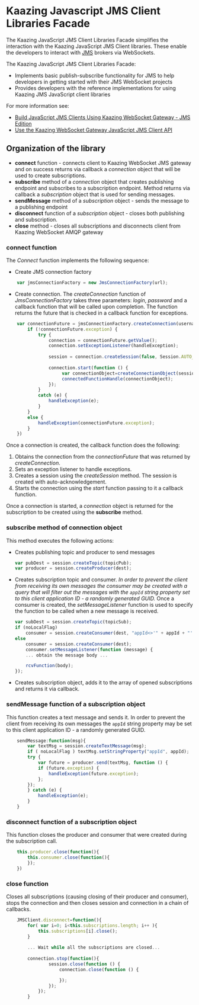 # Kaazing Javascript JMS Client Libraries Facade
The Kaazing JavaScript JMS Client Libraries Facade simplifies the interaction with the Kaazing JavaScript JMS Client libraries. These enable the developers to interact with [JMS](http://docs.oracle.com/javaee/6/tutorial/doc/bncdx.html) brokers via WebSockets.

The Kaazing JavaScript JMS Client Libraries Facade:
* Implements basic publish-subscribe functionality for JMS to help developers in getting started with their JMS WebSocket projects 
* Provides developers with the reference implementations for using Kaazing JMS JavaScript client libraries

For more information see:
- [Build JavaScript JMS Clients Using Kaazing WebSocket Gateway - JMS Edition](http://kaazing.com/doc/jms/4.0/dev-js/o_dev_js.html)
- [Use the Kaazing WebSocket Gateway JavaScript JMS Client API](http://kaazing.com/doc/jms/4.0/dev-js/p_dev_js_client.html)

## Organization of the library
- **connect** function - connects client to Kaazing WebSocket JMS gateway and on success returns via callback a _connection_ object that will be used to create subscriptions.
- **subscribe** method of a _connection_ object that creates publishing endpoint and subscribes to a subscription endpoint. Method returns via callback a _subscription_ object that is used for sending messages.
- **sendMessage** method of a _subscription_ object - sends the message to a publishing endpoint
- **disconnect** function of a _subscription_ object - closes both publishing and subscription.
- **close** method - closes all subscriptions and disconnects client from Kaazing WebSocket AMQP gateway

### **connect** function
The _Connect_ function implements the following sequence:

- Create JMS connection factory

```javascript
	var jmsConnectionFactory = new JmsConnectionFactory(url);
```

- Create connection. The _createConnection_ function of _JmsConnectionFactory_ takes three parameters: _login_, _password_ and a callback function that will be called upon completion. The function returns the future that is checked in a callback function for exceptions.

```javascript
	var connectionFuture = jmsConnectionFactory.createConnection(username, password, function () {
		if (!connectionFuture.exception) {
			try {
				connection = connectionFuture.getValue();
				connection.setExceptionListener(handleException);
		
				session = connection.createSession(false, Session.AUTO_ACKNOWLEDGE);
		
				connection.start(function () {
					 var connectionObject=createConnectionObject(session, JMSClient);
                     connectedFunctionHandle(connectionObject);
				});
			}
			catch (e) {
				handleException(e);
			}
		}
		else {
			handleException(connectionFuture.exception);
		}
	})
```
	
Once a connection is created, the callback function does the following:

1. Obtains the connection from the _connectionFuture_ that was returned by _createConnection_.
1. Sets an exception listener to handle exceptions.
1. Creates a session using the _createSession_ method. The session is created with auto-acknowledgement. 
1. Starts the connection using the _start_ function passing to it a callback function.

Once a connection is started, a _connection_ object is returned for the subscription to be created using the __subscribe__ method.

### **subscribe** method of connection object
This method executes the following actions:

- Creates publishing topic and producer to send messages

	```javascript
	var pubDest = session.createTopic(topicPub);
	var producer = session.createProducer(dest);
	```
- Creates subscription topic and consumer.
	_In order to prevent the client from receiving its own messages the consumer may be created with a query that will
	filter out the messages with the `appId` string property set to this client application ID - a randomly generated GUID._
	Once a consumer is created, the _setMessageListener_ function is used to specify the function to be called when a
	new message is received.

	```javascript
	var subDest = session.createTopic(topicSub);			
	if (noLocalFlag)
		consumer = session.createConsumer(dest, "appId<>'" + appId + "'");
	else
		consumer = session.createConsumer(dest);
		consumer.setMessageListener(function (message) {
		... obtain the message body ...			

		rcvFunction(body);
	});
	```
	
- Creates subscription object, adds it to the array of opened subscriptions and returns it via callback.
	   
### **sendMessage** function of a subscription object	
This function creates a text message and sends it. In order to prevent the client from receiving its own messages the
`appId` string property may be set to this client application ID - a randomly generated GUID.

```javascript
	sendMessage:function(msg){
		var textMsg = session.createTextMessage(msg);
		if ( noLocalFlag ) textMsg.setStringProperty("appId", appId);
		try {
			var future = producer.send(textMsg, function () {
			if (future.exception) {
				handleException(future.exception);
			};	
		});
		} catch (e) {
			handleException(e);
		}
	}
```


### **disconnect** function of a subscription object
This function closes the producer and consumer that were created during the subscription call.

```javascript
	this.producer.close(function(){
		this.consumer.close(function(){
		});
	})
```
	    	
### **close** function
Closes all subscriptions (causing closing of their producer and consumer), stops the connection and then closes session and connection in a chain of callbacks.
	
```javascript
	JMSClient.disconnect=function(){
		for( var i=0; i<this.subscriptions.length; i++ ){
			this.subscriptions[i].close();
		}
	
		... Wait while all the subscriptions are closed...
		
		connection.stop(function(){
				session.close(function () {
					connection.close(function () {

					});
				});
			});
        }

```

